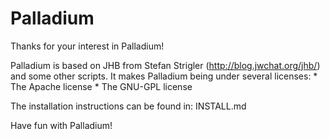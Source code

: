 # Palladium

Thanks for your interest in Palladium!

Palladium is based on JHB from Stefan Strigler (http://blog.jwchat.org/jhb/) and some other scripts. It makes Palladium being under several licenses:
		* The Apache license
		* The GNU-GPL license

The installation instructions can be found in: INSTALL.md

Have fun with Palladium!
